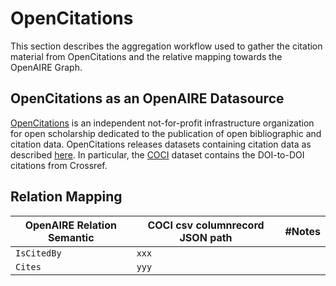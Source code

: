 # OpenCitations
This section describes the aggregation workflow used to gather the citation material from OpenCitations and the relative mapping towards the OpenAIRE Graph.

## OpenCitations as an OpenAIRE Datasource

[OpenCitations](https://opencitations.net/) is an independent not-for-profit infrastructure organization for open scholarship dedicated to the publication of open bibliographic and citation data. 
OpenCitations releases datasets containing citation data as described [here](https://opencitations.net/datasets). In particular, the [COCI](https://opencitations.net/index/coci) dataset contains the DOI-to-DOI citations from Crossref.

## Relation Mapping

| OpenAIRE Relation Semantic | COCI csv columnrecord JSON path       | #Notes |
|----------------------------|---------------------------------------|--------|
| `IsCitedBy`                | `xxx`                                 |        |
| `Cites`                    | `yyy`                                 |        |
